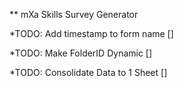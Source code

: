 ** mXa Skills Survey Generator

*TODO: Add timestamp to form name []

*TODO: Make FolderID Dynamic []

*TODO: Consolidate Data to 1 Sheet []
